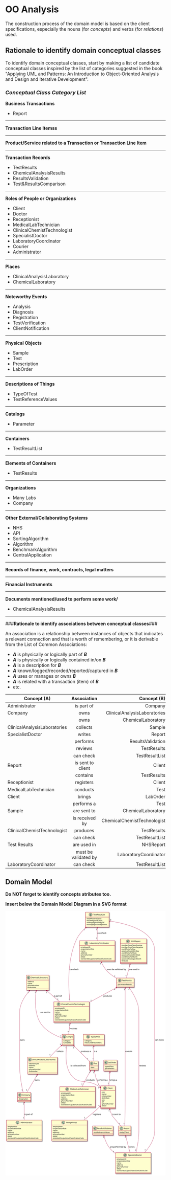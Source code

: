 # OO Analysis #

The construction process of the domain model is based on the client specifications, especially the nouns (for _concepts_) and verbs (for _relations_) used. 

## Rationale to identify domain conceptual classes ##
To identify domain conceptual classes, start by making a list of candidate conceptual classes inspired by the list of categories suggested in the book "Applying UML and Patterns: An Introduction to Object-Oriented Analysis and Design and Iterative Development". 


### _Conceptual Class Category List_ ###

**Business Transactions**

* Report


---

**Transaction Line Itemss**



---

**Product/Service related to a Transaction or Transaction Line Item**



---


**Transaction Records**
* TestResults
* ChemicalAnalysisResults
* ResultsValidation
* Test&ResultsComparison
 

---  


**Roles of People or Organizations**


* Client
* Doctor
* Receptionist
* MedicalLabTechnician
* ClinicalChemistTechnologist
* SpecialistDoctor
* LaboratoryCoordinator
* Courier
* Administrator

---


**Places**

  
* ClinicalAnalysisLaboratory 
* ChemicalLaboratory
---

**Noteworthy Events**

* Analysis
* Diagnosis
* Registration
* TestVerification
* ClientNotification


---


**Physical Objects**

* Sample
* Test
* Prescription
* LabOrder


---


**Descriptions of Things**

* TypeOfTest
* TestReferenceValues


---


**Catalogs**

* Parameter


---


**Containers**

* TestResultList


---


**Elements of Containers**

* TestResults


---


**Organizations**

* Many Labs
* Company
 

---

**Other External/Collaborating Systems**

* NHS
* API
* SortingAlgorithm
* Algorithm
* BenchmarkAlgorithm
* CentralApplication
 


---


**Records of finance, work, contracts, legal matters**



---


**Financial Instruments**



---


**Documents mentioned/used to perform some work/**

* ChemicalAnalysisResults

---



###**Rationale to identify associations between conceptual classes**###

An association is a relationship between instances of objects that indicates a relevant connection and that is worth of remembering, or it is derivable from the List of Common Associations: 

+ **_A_** is physically or logically part of **_B_**
+ **_A_** is physically or logically contained in/on **_B_**
+ **_A_** is a description for **_B_**
+ **_A_** known/logged/recorded/reported/captured in **_B_**
+ **_A_** uses or manages or owns **_B_**
+ **_A_** is related with a transaction (item) of **_B_**
+ etc.



| Concept (A) 		|  Association   	|  Concept (B) |
|----------	   		|:-------------:		|------:       |
| Administrator  	| is part of    		 	| Company  |
| Company  	| owns    		 	| ClinicalAnalysisLaboratories  |
|   	| owns    		 	| ChemicalLaboratory  |
| ClinicalAnalysisLaboratories  	| collects    		 	| Sample  |
| SpecialistDoctor  	| writes    		 	| Report  |
|   	| performs    		 	| ResultsValidation  |
|   	| reviews    		 	| TestResults  |
|   	| can check    		 	| TestResultList  |
| Report   	| is sent to client   		 	| Client  |
|    	| contains   		 	| TestResults  |
| Receptionist  	| registers    		 	| Client  |
| MedicalLabTechnician  	| conducts    		 	| Test  |
| Client  	| brings    		 	| LabOrder  |
|   	| performs a    		 	| Test  |
| Sample  	| are sent to    		 	| ChemicalLaboratory  |
|   	| is received by   		 	| ChemicalChemistTechnologist  |
| ClinicalChemistTechnologist  	| produces    		 	| TestResults  |
|   	| can check    		 	| TestResultList  |
| Test Results  	| are used in    		 	| NHSReport  |
|   	| must be validated by    		 	| LaboratoryCoordinator  |
| LaboratoryCoordinator 	| can check   		 	| TestResultList  |



## Domain Model

**Do NOT forget to identify concepts atributes too.**

**Insert below the Domain Model Diagram in a SVG format**

![DM.svg](/docs/SprintA/ImagesUsed/DM.svg)



